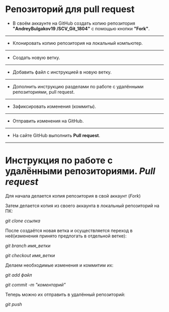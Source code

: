 # Репозиторий для **pull request**
* В своём аккаунте на GitHub создать копию репозитория **"AndreyBulgakov19
/SCV_Git_1804"** с помощью кнопки **"Fork"**.
---
* Клонировать копию репозитория на локальный компьютер.
---
* Создать новую ветку.
---
* Добавить файл с инструкцией в новую ветку.
---
* Дополнить инструкцию разделами по работе с удалёнными репозиториями, pull request.
---
* Зафиксировать изменения (коммиты).
---
* Отправить изменения на GitHub.
---
* На сайте GitHub выполнить **Pull request**.
---
# Инструкция по работе с удалёнными репозиториями. *Pull request*

Для начала делается копия репозитория в свой аккаунт (*Fork*)

Затем делается копия из своего аккаунта в локальный репозиторий на ПК:

*git clone ссылка*

После создаётся новая ветка и осуществляется переход в неё(изменения принято предлогать в отдельной ветке):

*git branch имя_ветки*

*git checkout имя_ветки*

Делаем необходимые изменения и коммитим их:

*git add файл*

*git commit -m "коментарий"*

Теперь можно их отправить в удалённый репозиторий:

*git push*